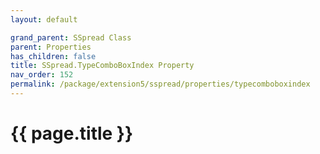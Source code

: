 ```yaml
---
layout: default

grand_parent: SSpread Class
parent: Properties
has_children: false
title: SSpread.TypeComboBoxIndex Property
nav_order: 152
permalink: /package/extension5/sspread/properties/typecomboboxindex
---
```

# {{ page.title }}